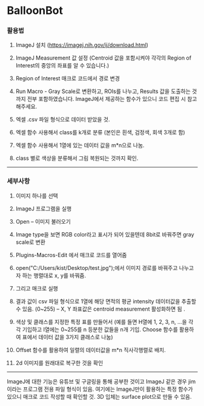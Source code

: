 # BalloonBot
### 활용법

1. ImageJ 설치 (https://imagej.nih.gov/ij/download.html)

2. ImageJ Measurement 값 설정 (Centroid 값을 포함시켜야 각각의 Region of Interest의 중앙의 좌표를 알 수 있습니다.)

3. Region of Interest 매크로 코드에서 경로 변경

4. Run Macro - Gray Scale로 변환하고, ROIs를 나누고, Results 값을 도출하는 것까지 전부 포함하였습니다. ImageJ에서 제공하는 함수가 있으니 코드 편집 시 참고해주세요.

5. 엑셀 .csv 파일 형식으로 데이터 받았을 것.

6. 엑셀 함수 사용해서 class를 k개로 분류 (본인은 흰색, 검정색, 회색 3개로 함) 

7. 엑셀 함수 사용해서 1열에 있는 데이터 값을 m*n으로 나눔. 

8. class 별로 색상을 분류해서 그림 복원되는 것까지 확인. 
------------------------------------------------------------------------------------------------------
### 세부사항

1.	이미지 하나를 선택 

2.	ImageJ 프로그램을 실행

3.	Open – 이미지 불러오기

4.	Image type을 보면 RGB color라고 표시가 되어 있을텐데 8bit로 바꿔주면 gray scale로 변환 

5.	Plugins-Macros-Edit 에서 매크로 코드를 열어줌 

6.	open("C:/Users/kist/Desktop/test.jpg");에서 이미지 경로를 바꿔주고 나누고자 하는 행렬대로 x, y를 바꿔줌.

7.	그리고 매크로 실행

8.	결과 값이 csv 파일 형식으로 1열에 해당 면적의 평균 intensity 데이터값을 추출할 수 있음. (0~255) – X, Y 좌표값은 centroid measurement 활성화하면 됨 .

9.	색상 및 클래스를 지정한 특정 표를 만들어서 (예를 들면 H열에 1, 2, 3, n, …을 각각 기입하고 I열에는 0~255를 n 등분한 값들을 n개 기입. Choose 함수를 활용하여 표에서 데이터 값을 3가지 클래스로 나눔)

10.	Offset 함수를 활용하여 일렬의 데이터값을 m*n 직사각행렬로 배치.

11.	 2d 이미지를 원래대로 복구한 것을 확인

----------------------------------------------------------------

ImageJ에 대한 기능은 유튜브 및 구글링을 통해 공부한 것이고 ImageJ 같은 경우 jim이라는 프로그램 전용 파일 형식이 있음. 여기에는 ImageJ만이 활용하는 특정 함수가 있으니 매크로 코드 작성할 때 확인할 것. 3D 입체는 surface plot으로 만들 수 있음.
